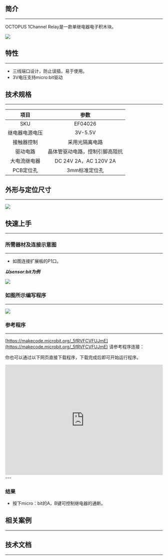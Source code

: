 ## 简介
---
OCTOPUS 1Channel Relay是一款单继电器电子积木块。

 ![](https://i.imgur.com/1E9gHLP.jpg)

## 特性
---
- 三线端口设计，防止误插，易于使用。
- 3V电压支持micro:bit驱动

## 技术规格
---
项目 | 参数 
:-: | :-: 
SKU|EF04026
继电器电源电压|3V-5.5V
接触器控制|采用光隔离电路
驱动电路|晶体管驱动电路，控制引脚高阻抗
大电流继电器|DC 24V 2A，AC 120V 2A
PCB定位孔|3mm标准定位孔


## 外形与定位尺寸
---

 ![](https://i.imgur.com/lgUM5rk.png)

## 快速上手
---

### 所需器材及连接示意图
---
- 如图连接扩展板的P1口。

***以sensor:bit为例***

 ![](https://i.imgur.com/xcHn45y.png)

### 如图所示编写程序
---

 ![](https://i.imgur.com/hXlcnvg.png)

### 参考程序
---

[https://makecode.microbit.org/_5fRVFCVFUJmE](https://makecode.microbit.org/_5fRVFCVFUJmE)
请参考程序连接：

你也可以通过以下网页直接下载程序，下载完成后即可开始运行程序。

<div style="position:relative;height:0;padding-bottom:70%;overflow:hidden;"><iframe style="position:absolute;top:0;left:0;width:100%;height:100%;" src="https://makecode.microbit.org/#pub:_5fRVFCVFUJmE" frameborder="0" sandbox="allow-popups allow-forms allow-scripts allow-same-origin"></iframe></div>  
---

### 结果
- 按下micro：bit的A，B键可控制继电器的通断。

## 相关案例
---

## 技术文档
---

